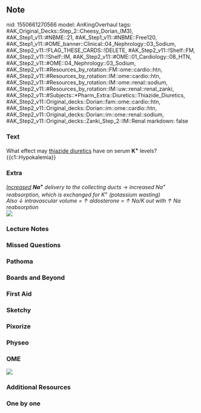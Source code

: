 ## Note
nid: 1550661270566
model: AnKingOverhaul
tags: #AK_Original_Decks::Step_2::Cheesy_Dorian_(M3), #AK_Step1_v11::#NBME::21, #AK_Step1_v11::#NBME::Free120, #AK_Step1_v11::#OME_banner::Clinical::04_Nephrology::03_Sodium, #AK_Step2_v11::!FLAG_THESE_CARDS::!DELETE, #AK_Step2_v11::!Shelf::FM, #AK_Step2_v11::!Shelf::IM, #AK_Step2_v11::#OME::01_Cardiology::08_HTN, #AK_Step2_v11::#OME::04_Nephrology::03_Sodium, #AK_Step2_v11::#Resources_by_rotation::FM::ome::cardio::htn, #AK_Step2_v11::#Resources_by_rotation::IM::ome::cardio::htn, #AK_Step2_v11::#Resources_by_rotation::IM::ome::renal::sodium, #AK_Step2_v11::#Resources_by_rotation::IM::uw::renal::renal_zanki, #AK_Step2_v11::#Subjects::*Pharm_Extra::Diuretics::Thiazide_Diuretics, #AK_Step2_v11::Original_decks::Dorian::fam::ome::cardio::htn, #AK_Step2_v11::Original_decks::Dorian::im::ome::cardio::htn, #AK_Step2_v11::Original_decks::Dorian::im::ome::renal::sodium, #AK_Step2_v11::Original_decks::Zanki_Step_2::IM::Renal
markdown: false

### Text
<div>
  What effect may <u>thiazide diuretics</u> have on serum
  <b>K<sup>+</sup></b> levels?
</div>
<div>
  {{c1::Hypokalemia}}
</div>

### Extra
<div>
  <i><u>Increased</u> <b>Na</b></i><sup style=
  "font-style: italic;"><b>+</b></sup> <i>delivery to the
  collecting ducts</i> → <i>increased Na</i><sup style=
  "font-style: italic;">+</sup> <i>reabsorption, which is exchanged
  for K</i><sup style="font-style: italic;">+</sup> <i>(potassium
  wasting)</i>
</div>
<div>
  <i>Also ↓ intravascular volume = ↑ aldosterone = ↑ Na/K out with
  ↑ Na reabsorption</i>
</div>
<div><img src="paste-344134254592489.jpg"></div>

### Lecture Notes


### Missed Questions


### Pathoma


### Boards and Beyond


### First Aid


### Sketchy


### Pixorize


### Physeo


### OME
<div class="ome-widget">
  <a href=
  "https://onlinemeded.org/spa/nephrology/sodium/acquire?ref=anki"><img src="_OME_AnkiFlashcards_Lesson_2.png"></a>
</div>

### Additional Resources


### One by one

